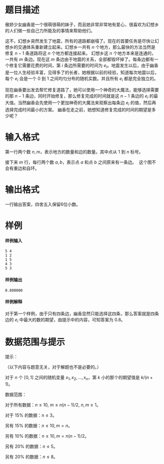 
# 题目描述

傲娇少女幽香是一个很萌很萌的妹子，而且她非常非常地有爱心，很喜欢为幻想乡的人们做一些自己力所能及的事情来帮助他们。 

这不，幻想乡突然发生了地震，所有的道路都崩塌了。现在的首要任务是尽快让幻想乡的交通体系重新建立起来。幻想乡一共有 $n$ 个地方，那么最快的方法当然是修复 $n-1$ 条道路将这 $n$ 个地方都连接起来。 幻想乡这 $n$ 个地方本来是连通的，一共有 $m$ 条边。现在这 $m$ 条边由于地震的关系，全部都毁坏掉了。每条边都有一个修复它需要花费的时间，第 $i$ 条边所需要的时间为 $e_i$。地震发生以后，由于幽香是一位人生经验丰富，见得多了的长者，她根据以前的经验，知道每次地震以后，每个 $e_i$ 会是一个 $0$ 到 $1$ 之间均匀分布的随机实数。并且所有 $e_i$ 都是完全独立的。

现在幽香要出发去帮忙修复道路了，她可以使用一个神奇的大魔法，能够选择需要的那 $n-1$ 条边，同时开始修复，那么修复完成的时间就是这 $n-1$ 条边的 $e_i$ 的最大值。当然幽香会先使用一个更加神奇的大魔法来观察出每条边 $e_i$ 的值，然后再选择完成时间最小的方案。 幽香在走之前，她想知道修复完成的时间的期望是多少呢？

# 输入格式

第一行两个数 $n,m$，表示地方的数量和边的数量。其中点从 $1$ 到 $n$ 标号。 

接下来 $m$ 行，每行两个数 $a,b$，表示点 $a$ 和点 $b$ 之间原来有一条边。 
这个图不会有重边和自环。

# 输出格式

一行输出答案，四舍五入保留6位小数。

# 样例

#### 样例输入
```plain
5 4
1 2
1 5
4 3
5 3
```

#### 样例输出
```plain
0.800000
```

#### 样例解释

对于第一个样例，由于只有四条边，幽香显然只能选择这四条，那么答案就是四条边的 $e_i$ 中最大的数的期望，由提示中的内容，可知答案为 $0.8$。

# 数据范围与提示

提示： 

（以下内容与题意无关，对于解题也不是必要的。） 

对于 $n$ 个 $[0,1]$ 之间的随机变量 $x_1,x_2,...,x_n$，第 $k$ 小的那个的期望值是 $k/(n+1)$。  

数据范围： 

对于所有数据：$n \leq 10, \ m \leq n(n-1)/2, \ n,m \geq 1$。 

对于 $15 \%$ 的数据：$n \leq 3$。 

另有 $15 \%$ 的数据：$n \leq 10, m=n$。 

另有 $10 \%$ 的数据：$n \leq 10, m=n(n-1)/2$。 

另有 $20 \%$ 的数据：$n \leq 5$。 

另有 $20 \%$ 的数据：$n \leq 8$。

